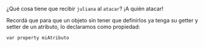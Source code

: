 ¿Qué cosa tiene que recibir `juliana` al `atacar`? ¡A quién atacar!

Recordá que para que un objeto sin tener que definirlos ya tenga su getter y setter de un atributo, lo declaramos como propiedad:

```wollok
var property miAtributo
```